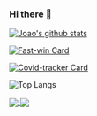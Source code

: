 ### Hi there 👋

[![Joao's github stats](https://github-readme-stats.vercel.app/api?username=JoaovMiranda&show_icons=true&theme=nightowl)](https://github.com/anuraghazra/github-readme-stats)

[![Fast-win Card](https://github-readme-stats.vercel.app/api/pin/?username=JoaovMiranda&repo=fast-win&theme=nightowl)](https://github.com/JoaovMiranda/fast-win)


[![Covid-tracker Card](https://github-readme-stats.vercel.app/api/pin/?username=JoaovMiranda&repo=covid-tracker&theme=nightowl)](https://github.com/JoaovMiranda/covid-tracker)

![Top Langs](https://github-readme-stats.vercel.app/api/top-langs/?username=JoaovMiranda&theme=nightowl&layout=compact)





<a href="https://github.com/anuraghazra/github-readme-stats">
  <img align="center" src="https://github-readme-stats.vercel.app/api/pin/?username=anuraghazra&repo=github-readme-stats" />
</a>
<a href="https://github.com/anuraghazra/convoychat">
  <img align="center" src="https://github-readme-stats.vercel.app/api/pin/?username=anuraghazra&repo=convoychat" />
</a>
